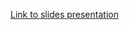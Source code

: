 [Link to slides presentation](https://docs.google.com/presentation/d/1yJUUGrmpRD54w2IredDGue1AsZKu7Jdt5UDIPIWijtk/edit?usp=sharing)
